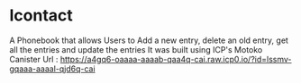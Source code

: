 # Icontact
A Phonebook that allows Users to Add a new entry, delete an old entry, get all the entries and update the entries
It was built using ICP's Motoko
Canister Url : https://a4gq6-oaaaa-aaaab-qaa4q-cai.raw.icp0.io/?id=lssmv-gqaaa-aaaal-qjd6q-cai

